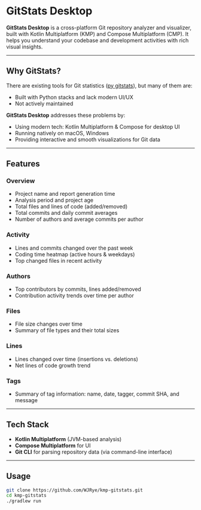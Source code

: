 # GitStats Desktop

**GitStats Desktop** is a cross-platform Git repository analyzer and visualizer, built with Kotlin Multiplatform (KMP) and Compose Multiplatform (CMP). It helps you understand your codebase and development activities with rich visual insights.

---

## Why GitStats?

There are existing tools for Git statistics ([py gitstats](https://pypi.org/project/gitstats/)), but many of them are:

- Built with Python stacks and lack modern UI/UX
- Not actively maintained

**GitStats Desktop** addresses these problems by:

- Using modern tech: Kotlin Multiplatform & Compose for desktop UI
- Running natively on macOS, Windows
- Providing interactive and smooth visualizations for Git data

---

## Features

### Overview
- Project name and report generation time
- Analysis period and project age
- Total files and lines of code (added/removed)
- Total commits and daily commit averages
- Number of authors and average commits per author

### Activity
- Lines and commits changed over the past week
- Coding time heatmap (active hours & weekdays)
- Top changed files in recent activity

### Authors
- Top contributors by commits, lines added/removed
- Contribution activity trends over time per author

### Files
- File size changes over time
- Summary of file types and their total sizes

### Lines
- Lines changed over time (insertions vs. deletions)
- Net lines of code growth trend

### Tags
- Summary of tag information: name, date, tagger, commit SHA, and message

---

## Tech Stack

- **Kotlin Multiplatform** (JVM-based analysis)
- **Compose Multiplatform** for UI
- **Git CLI** for parsing repository data (via command-line interface)

---

## Usage

```bash
git clone https://github.com/WJRye/kmp-gitstats.git
cd kmp-gitstats
./gradlew run
